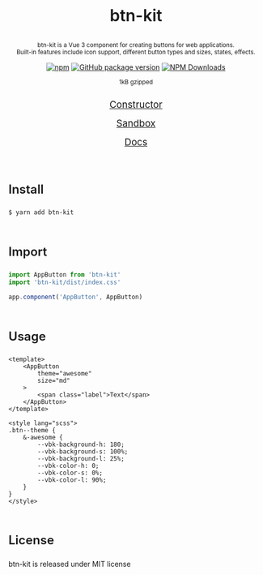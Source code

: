 <div align="center">
<br>

<p style="font-size: 24pt; font-weight: 600;">btn-kit</p>
<sup>btn-kit is a Vue 3 component for creating buttons for web applications.<br>
Built-in features include icon support, different button types and sizes, states, effects.</sup>

[![npm](https://img.shields.io/npm/v/btn-kit.svg?colorB=brightgreen)](https://www.npmjs.com/package/btn-kit)
[![GitHub package version](https://img.shields.io/github/package-json/v/ux-ui-pro/btn-kit.svg)](https://github.com/ux-ui-pro/btn-kit)
[![NPM Downloads](https://img.shields.io/npm/dm/btn-kit.svg?style=flat)](https://www.npmjs.org/package/btn-kit)

<sup>1kB gzipped</sup>

<p style="font-size: 14pt; font-weight: 400; line-height: 2;">
<a href="https://btn-kit.ux-ui.pro/build">Constructor</a><br>
<a href="https://qpgzlf.csb.app/">Sandbox</a><br>
<a href="https://btn-kit.ux-ui.pro/docs">Docs</a>
</p>
</div>
<br>

<p style="font-size: 18pt; font-weight: 600;">Install</p>

```bash
$ yarn add btn-kit
```
<br>

<p style="font-size: 18pt; font-weight: 600;">Import</p>

```javascript
import AppButton from 'btn-kit'
import 'btn-kit/dist/index.css'

app.component('AppButton', AppButton)
```
<br>

<p style="font-size: 18pt; font-weight: 600;">Usage</p>

```vue
<template>
    <AppButton
        theme="awesome"
        size="md"
    >
        <span class="label">Text</span>
    </AppButton>
</template>

<style lang="scss">
.btn--theme {
    &-awesome {
        --vbk-background-h: 180;
        --vbk-background-s: 100%;
        --vbk-background-l: 25%;
        --vbk-color-h: 0;
        --vbk-color-s: 0%;
        --vbk-color-l: 90%;
    }
}
</style>
```
<br>

<p style="font-size: 18pt; font-weight: 600;">License</p>

btn-kit is released under MIT license